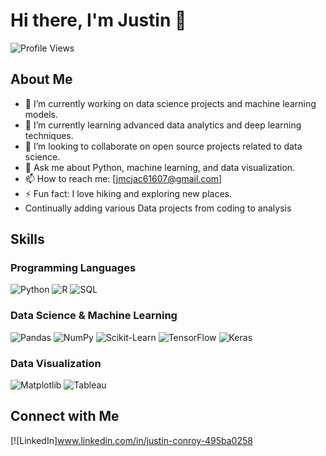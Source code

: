 # Hi there, I'm Justin 👋

![Profile Views](https://komarev.com/ghpvc/?username=JustinMC-data&color=blue)

## About Me

- 🔭 I’m currently working on data science projects and machine learning models.
- 🌱 I’m currently learning advanced data analytics and deep learning techniques.
- 👯 I’m looking to collaborate on open source projects related to data science.
- 💬 Ask me about Python, machine learning, and data visualization.
- 📫 How to reach me: [jmcjac61607@gmail.com]
- ⚡ Fun fact: I love hiking and exploring new places.
- Continually adding various Data projects from coding to analysis

## Skills

### Programming Languages
![Python](https://img.shields.io/badge/Python-3776AB?style=for-the-badge&logo=python&logoColor=white)
![R](https://img.shields.io/badge/R-276DC3?style=for-the-badge&logo=r&logoColor=white)
![SQL](https://img.shields.io/badge/SQL-4479A1?style=for-the-badge&logo=postgresql&logoColor=white)

### Data Science & Machine Learning
![Pandas](https://img.shields.io/badge/Pandas-150458?style=for-the-badge&logo=pandas&logoColor=white)
![NumPy](https://img.shields.io/badge/NumPy-013243?style=for-the-badge&logo=numpy&logoColor=white)
![Scikit-Learn](https://img.shields.io/badge/Scikit--Learn-F7931E?style=for-the-badge&logo=scikit-learn&logoColor=white)
![TensorFlow](https://img.shields.io/badge/TensorFlow-FF6F00?style=for-the-badge&logo=tensorflow&logoColor=white)
![Keras](https://img.shields.io/badge/Keras-D00000?style=for-the-badge&logo=keras&logoColor=white)

### Data Visualization
![Matplotlib](https://img.shields.io/badge/Matplotlib-3776AB?style=for-the-badge&logo=matplotlib&logoColor=white)
![Tableau](https://img.shields.io/badge/Tableau-E97627?style=for-the-badge&logo=tableau&logoColor=white)


## Connect with Me

[![LinkedIn]www.linkedin.com/in/justin-conroy-495ba0258

